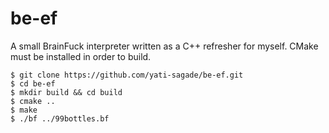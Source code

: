 be-ef
======
A small BrainFuck interpreter written as a C++ refresher for myself. 
CMake must be installed in order to build.

    $ git clone https://github.com/yati-sagade/be-ef.git
    $ cd be-ef
    $ mkdir build && cd build
    $ cmake ..
    $ make
    $ ./bf ../99bottles.bf


